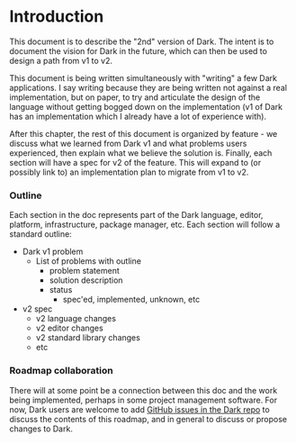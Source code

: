 # Introduction

This document is to describe the "2nd" version of Dark. The intent is to document the vision for Dark in the future, which can then be used to design a path from v1 to v2.

This document is being written simultaneously with "writing" a few Dark applications. I say writing because they are being written not against a real implementation, but on paper, to try and articulate the design of the language without getting bogged down on the implementation \(v1 of Dark has an implementation which I already have a lot of experience with\).

After this chapter, the rest of this document is organized by feature - we discuss what we learned from Dark v1 and what problems users experienced, then explain what we believe the solution is. Finally, each section will have a spec for v2 of the feature. This will expand to \(or possibly link to\) an implementation plan to migrate from v1 to v2.

### Outline

Each section in the doc represents part of the Dark language, editor, platform, infrastructure, package manager, etc. Each section will follow a standard outline:

* Dark v1 problem
  * List of problems with outline
    * problem statement
    * solution description
    * status
      * spec'ed, implemented, unknown, etc
* v2 spec
  * v2 language changes
  * v2 editor changes
  * v2 standard library changes
  * etc

### Roadmap collaboration

There will at some point be a connection between this doc and the work being implemented, perhaps in some project management software. For now, Dark users are welcome to add [GitHub issues in the Dark repo](https://github.com/darklang/dark) to discuss the contents of this roadmap, and in general to discuss or propose changes to Dark.


